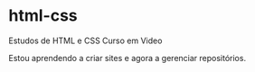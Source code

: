 # html-css
 Estudos de HTML e CSS Curso em Video

 Estou aprendendo a criar sites e agora a gerenciar repositórios.
